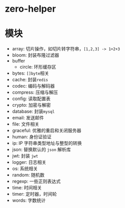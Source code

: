 # zero-helper

# 模块

- array: 切片操作，如切片转字符串，`[1,2,3] -> 1+2+3`
- bloom: 封装布隆过滤器
- buffer
  - circle: 环形缓存区
- bytes: `[]byte`相关
- cache: 封装`redis`
- codec: 编码与解码器
- compress: 压缩与解压
- config: 读取配置表
- crypto: 加密与解密
- database: 封装`mysql`
- email: 发送邮件
- file: 文件相关
- graceful: 优雅的重启和关闭服务器
- human: 身份证验证
- ip: IP 字符串类型地址与整型的转换
- json: 替换默认的 `json` 解析库
- jwt: 封装 `jwt`
- logger: 日志相关
- os: 系统相关
- random: 随机数
- regexp: 一些正则表达式
- time: 时间相关
- timer: 定时器，时间轮
- words: 字数统计
